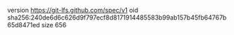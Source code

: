 version https://git-lfs.github.com/spec/v1
oid sha256:240de6d6c626d9f797ecf8d8171914485583b99ab157b45fb64767b65d8471ed
size 656

